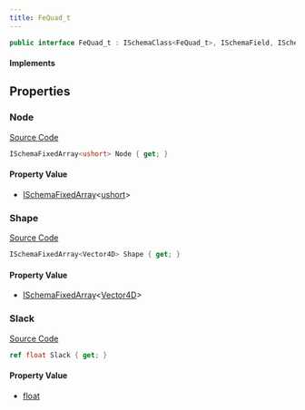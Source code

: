 ```yaml
---
title: FeQuad_t
---
```


```csharp
public interface FeQuad_t : ISchemaClass<FeQuad_t>, ISchemaField, ISchemaClass, INativeHandle
```

#### Implements

## Properties

### Node

[Source Code](https://github.com/swiftly-solution/swiftlys2/blob/main/managed/src/SwiftlyS2.Generated/Schemas/Interfaces/FeQuad_t.cs#L17)

```csharp
ISchemaFixedArray<ushort> Node { get; }
```

#### Property Value

- [ISchemaFixedArray](/docs/api/shared/schemas/ischemafixedarray-1)<[ushort](https://learn.microsoft.com/dotnet/api/system.uint16)>

### Shape

[Source Code](https://github.com/swiftly-solution/swiftlys2/blob/main/managed/src/SwiftlyS2.Generated/Schemas/Interfaces/FeQuad_t.cs#L21)

```csharp
ISchemaFixedArray<Vector4D> Shape { get; }
```

#### Property Value

- [ISchemaFixedArray](/docs/api/shared/schemas/ischemafixedarray-1)<[Vector4D](/docs/api/shared/natives/vector4d)>

### Slack

[Source Code](https://github.com/swiftly-solution/swiftlys2/blob/main/managed/src/SwiftlyS2.Generated/Schemas/Interfaces/FeQuad_t.cs#L19)

```csharp
ref float Slack { get; }
```

#### Property Value

- [float](https://learn.microsoft.com/dotnet/api/system.single)

